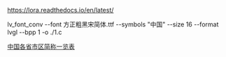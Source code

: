 https://lora.readthedocs.io/en/latest/


lv_font_conv --font 方正粗黑宋简体.ttf --symbols "中国" --size 16 --format lvgl --bpp 1 -o ./1.c

[中国各省市区简称一览表](http://www.tcmap.com.cn/list/jiancheng_list.html)

[](http://data.acmr.com.cn/member/city/city_md.asp#11)